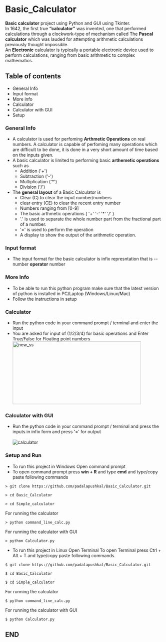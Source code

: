 # Basic_Calculator
**Basic calculator** project using Python and GUI using Tkinter.</br>
In 1642, the first true **“calculator”** was invented, one that performed calculations through a clockwork-type of mechanism called The **Pascal calculator** which was lauded for attempting arithmetic calculations previously thought impossible.</br>
An **Electronic** calculator is typically a portable electronic device used to perform calculations, ranging from basic arithmetic to complex mathematics.
## Table of contents
* General Info
* Input format
* More info
* Calculator
* Calculator with GUI 
* Setup
### General Info
* A calculator is used for perfoming **Arthmetic Operations** on real numbers. A calculator is capable of perfoming many operations which are difficult to be done, it is done in a very short amount of time based on the inputs given.
* A basic calculator is limited to performing basic **arthemetic operations** such as 
     * Addition ('+') 
     * Subtraction ('-')
     * Multiplication ('*')
     * Division ('/')
* The **general layout** of a Basic Calculator is 
     * Clear (C) to clear the input number/numbers
     * clear entry (CE) to clear the recent entry number
     * Numbers ranging from [0-9]
     * The basic arthmetic operations ( '+' '-' '*' '/' )
     * '.' is used to separate the whole number part from the fractional part of a number.
     * '=' is used to perform the operation 
     * A display to show the output of the arithmetic operation.
### Input format
* The input format for the basic calculator is infix represntation that is -- number **operator** number 
### More Info
* To be able to run this python program make sure that the latest version of python is installed in PC/Laptop (Windows/Linux/Mac)
* Follow the instructions in setup
### Calculator
* Run the python code in your command prompt / terminal and enter the input
* You are asked for input of (1/2/3/4) for basic operations and Enter True/False for Floating point numbers
<img width="410" height="200" alt="new_ss" src="https://user-images.githubusercontent.com/70107878/120178265-f337d380-c226-11eb-89bf-ee2b596fc0a6.png"></img>
### Calculator with GUI
* Run the python code in your command prompt / terminal and press the inputs in infix form and press '=' for output 
<br></br>
![calculator](https://user-images.githubusercontent.com/70107878/120180009-e7e5a780-c228-11eb-9b8b-299f66a1bea0.jpg)  
### Setup and Run
* To run this project in Windows Open command prompt
* To open command prompt press **win + R** and type **cmd** and type/copy paste following commands
```
> git clone https://github.com/padalapushkal/Basic_Calculator.git 
```
```
> cd Basic_Calculator
```
```
> cd Simple_calculator
```
For running the calculator 
```
> python command_line_calc.py
```
For running the calculator with GUI
```
> python Calculator.py
```
* To run this project in Linux Open Terminal To open Terminal press Ctrl + Alt + T and type/copy paste following commands.
```
$ git clone https://github.com/padalapushkal/Basic_Calculator.git 
```
```
$ cd Basic_Calculator
```
```
$ cd Simple_calculator
```
For running the calculator 
```
$ python command_line_calc.py
```
For running the calculator with GUI
```
$ python Calculator.py
```
## END
